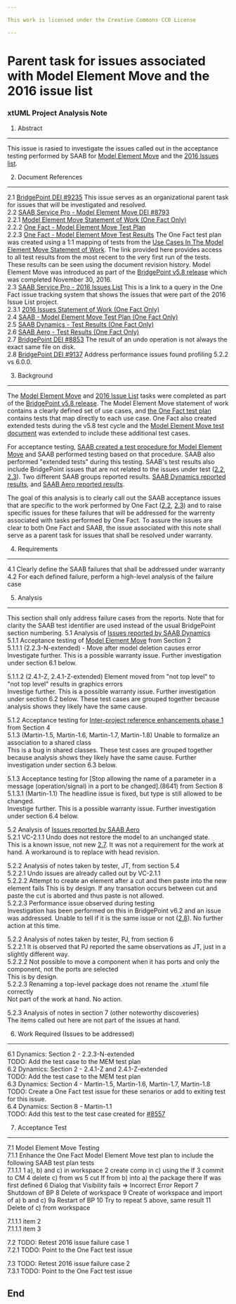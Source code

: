 ```yaml
---

This work is licensed under the Creative Commons CC0 License

---
```


# Parent task for issues associated with Model Element Move and the 2016 issue list
### xtUML Project Analysis Note

1. Abstract
-----------
This issue is rasied to investigate the issues called out in the acceptance testing performed 
by SAAB for [Model Element Move](2.2) and the [2016 Issues list](2.3).  

2. Document References
----------------------
<a id="2.1"></a>2.1 [BridgePoint DEI #9235](https://support.onefact.net/issues/9235) 
This issue serves as an organizational parent task for issues that will be investigated and resolved.  
<a id="2.2"></a>2.2 [SAAB Service Pro - Model Element Move DEI #8793](https://support.onefact.net/issues/8793)  
<a id="2.2.1"></a>2.2.1 [Model Element Move Statement of Work (One Fact Only)](https://docs.google.com/document/d/1_T4H7StO-VM8zfIFjr-V7VwUQMXML1c7nFJJofU0vGs/edit#)  
<a id="2.2.2"></a>2.2.2 [One Fact - Model Element Move Test Plan](https://github.com/xtuml/bridgepoint/blob/master/doc-bridgepoint/notes/8458_model_element_move_tests/8458_Model_Element_Move_Tests.dnt.md)  
<a id="2.2.3"></a>2.2.3 [One Fact - Model Element Move Test Results](https://docs.google.com/spreadsheets/d/1eJmEWtx3EDawwCslxL2MfvaqoJm8JawFnoCTLPuX9SM/edit#gid=1793892663) 
The One Fact test plan was created using a 1:1 mapping of tests from the [Use Cases In The 
Model Element Move Statement of Work](https://docs.google.com/document/d/1_T4H7StO-VM8zfIFjr-V7VwUQMXML1c7nFJJofU0vGs/edit#heading=h.bs05sw301j79). The link provided here provides access to all test results from the 
most recent to the very first run of the tests. These results can be seen using the document revision history. Model Element Move was introduced as part of the [BridgePoint v5.8 release](https://support.onefact.net/versions/14) which was completed November 30, 2016.  
<a id="2.3"></a>2.3 [SAAB Service Pro - 2016 Issues List](https://support.onefact.net/projects/service-pro-saab/issues?utf8=%E2%9C%93&set_filter=1&f%5B%5D=status_id&op%5Bstatus_id%5D=*&f%5B%5D=cf_16&op%5Bcf_16%5D=%3D&v%5Bcf_16%5D%5B%5D=SAAB+2016+List+%28%238505%29&f%5B%5D=fixed_version_id&op%5Bfixed_version_id%5D=%3D&v%5Bfixed_version_id%5D%5B%5D=14&f%5B%5D=&c%5B%5D=project&c%5B%5D=status&c%5B%5D=subject&c%5B%5D=fixed_version&c%5B%5D=due_date&c%5B%5D=cf_14&c%5B%5D=cf_16&group_by=&t%5B%5D=) 
This is a link to a query in the One Fact issue tracking system that shows the issues that were part of the 2016 Issue List project.  
<a id="2.3.1"></a>2.3.1 [2016 Issues Statement of Work (One Fact Only)](https://docs.google.com/document/d/1li2mQ-CVW0z5fm0qz6Bxw-zvalL1kPBc6sCgLQc9G8Y/edit)  
<a id="2.4"></a>2.4 [SAAB - Model Element Move Test Plan (One Fact Only)](https://docs.google.com/document/d/1WsYH0_gSdhurP3-jo3oG_w6itWMGnhZ99RcurpJVv44/edit)  
<a id="2.5"></a>2.5 [SAAB Dynamics - Test Results (One Fact Only)](https://docs.google.com/document/d/16YCPUdr2TZVdi92cRvLzog9Nw_UIsI99yheMr9u1HlA/edit)  
<a id="2.6"></a>2.6 [SAAB Aero - Test Results (One Fact Only)](https://docs.google.com/document/d/1AzbJy9dVS2VSmNdBQ4RCtrn3vy21NYwBOEzTq6vdM-I/edit)  
<a id="2.7"></a>2.7 [BridgePoint DEI #8853](https://support.onefact.net/issues/8853) The result of an undo operation is not always the exact same file on disk.     
<a id="2.8"></a>2.8 [BridgePoint DEI #9137](https://support.onefact.net/issues/9137) Address performance issues found profiling 5.2.2 vs 6.0.0.  

3. Background
-------------
The [Model Element Move](2.2) and [2016 Issue List](2.3) tasks were completed as part of the 
[BridgePoint v5.8 release](https://support.onefact.net/versions/14). The Model Element Move statement of work contains a clearly defined set of use cases, and [the One Fact test plan](2.2.2) contains tests that map directly to each use case. One Fact also created extended tests during the v5.8 test cycle and the [Model Element Move test document](https://docs.google.com/document/d/1WsYH0_gSdhurP3-jo3oG_w6itWMGnhZ99RcurpJVv44/edit) was extended to include these additional test cases.  

For acceptance testing, [SAAB created a test procedure for Model Element Move](2.4) and SAAB performed testing based on that procedure. SAAB also performed "extended tests" during this testing.  SAAB's test results also include BridgePoint issues that are not related to the issues under test ([2.2](2.2), [2.3](2.3)). Two different SAAB groups reported results. 
[SAAB Dynamics reported results](2.5), and [SAAB Aero reported results](2.6).  

The goal of this analysis is to clearly call out the SAAB acceptance issues that are specific to the work performed by One Fact ([2.2](2.2), [2.3](2.3)) and to raise specific issues for these failures that will be addressed for the warrenty associated with tasks performed by One Fact.  To assure the issues are clear to both One Fact and SAAB, the issue associated with this note shall serve as a parent task for issues that shall be resolved under warranty.  

4. Requirements
---------------
4.1 Clearly define the SAAB failures that shall be addressed under warranty  
4.2 For each defined failure, perform a high-level analysis of the failure case  

5. Analysis
-----------
This section shall only address failure cases from the reports. Note that for clarity the SAAB test identifier are used instead of the usual BridgePoint section numbering.
5.1 Analysis of [Issues reported by SAAB Dynamics](2.5)  
5.1.1 Acceptance testing of [Model Element Move](https://support.onefact.net/issues/8793) from Section 2  
5.1.1.1 (2.2.3-N-extended)  - Move after model deletion causes error  
Investigate further. This is a possible warranty issue.  Further investigation under section 6.1 below.  

5.1.1.2 (2.4.1-Z, 2.4.1-Z-extended) Element moved from "not top level" to "not top level" results in graphics errors  
Investige further. This is a possible warranty issue.  Further investigation under section 6.2 below. These test cases are 
grouped together because analysis shows they likely have the same cause.  

5.1.2 Acceptance testing for [Inter-project reference enhancements phase 1](https://support.onefact.net/issues/8557) from Section 4  
5.1.3 (Martin-1.5, Martin-1.6, Martin-1.7, Martin-1.8) Unable to formalize an association to a shared class  
This is a bug in shared classes.  These test cases are grouped together because analysis shows they likely have the same cause. Further investigation under section 6.3 below.

5.1.3 Acceptance testing for [Stop allowing the name of a parameter in a message (operation/signal) in a port to be changed].(8641) from Section 8  
5.1.3.1 (Martin-1.1) The headline issue is fixed, but type is still allowed to be changed.  
Investige further. This is a possible warranty issue.  Further investigation under section 6.4 below.  


5.2 Analysis of [Issues reported by SAAB Aero](2.6)  
5.2.1 VC-2.1.1  Undo does not restore the model to an unchanged state.  
This is a known issue, not new [2.7](2.7). It was not a requirement for the work at hand. A workaround is to replace with head revision.  

5.2.2 Analysis of notes taken by tester, JT, from section 5.4  
5.2.2.1 Undo issues are already called out by VC-2.1.1  
5.2.2.2 Attempt to create an element after a cut and then paste into the new element fails
This is by design. If any transation occurs between cut and paste the cut is aborted and thus paste is not allowed.    
5.2.2.3 Performance issue observed during testing  
Investigation has been performed on this in BridgePoint v6.2 and an issue was addressed. Unable to tell if it is the same issue or not ([2.8](2.8)). No further action at this time.  

5.2.2 Analysis of notes taken by tester, PJ, from section 6  
5.2.2.1 It is observed that PJ reported the same observations as JT, just in a slightly different way.  
5.2.2.2 Not possible to move a component when it has ports and only the component, not the ports are selected  
This is by design.  
5.2.2.3 Renaming a top-level package does not rename the .xtuml file correctly  
Not part of the work at hand. No action.  

5.2.3 Analysis of notes in section 7 (other noteworthy discoveries)  
The items called out here are not part of the issues at hand.  

6. Work Required (Issues to be addressed)
----------------
6.1 Dynamics: Section 2 - 2.2.3-N-extended  
TODO: Add the test case to the MEM test plan  
6.2 Dynamics: Section 2 - 2.4.1-Z and 2.4.1-Z-extended  
TODO: Add the test case to the MEM test plan  
6.3 Dynamics: Section 4 - Martin-1.5, Martin-1.6, Martin-1.7, Martin-1.8  
TODO: Create a One Fact test issue for these senarios or add to exiting test for this issue.   
6.4 Dynamics: Section 8 - Martin-1.1  
TODO: Add this test to the test case created for [#8557](https://support.onefact.net/issues/8557)  

7. Acceptance Test
------------------
7.1 Model Element Move Testing  
7.1.1 Enhance the One Fact Model Element Move test plan to include the following SAAB test plan tests  
7.1.1.1 
1 a), b) and c) in workspace
 2 create comp in c) using the If
 3 commit to CM
 4 delete c) from ws
 5 cut If from b) into a) the package there If was first defined
 6 Dialog that Visibility fails => Incorrect Error Report
 7 Shutdown of BP
 8 Delete of workspace
 9 Create of workspace and import of a) b and c)
9a Restart of BP
 10 Try to repeat 5 above, same result
 11 Delete of c) from workspace
 
7.1.1.1 item 2  
7.1.1.1 item 3  

7.2 TODO: Retest 2016 issue failure case 1  
7.2.1 TODO: Point to the One Fact test issue  

7.3 TODO: Retest 2016 issue failure case 2  
7.3.1 TODO: Point to the One Fact test issue  


End
---
